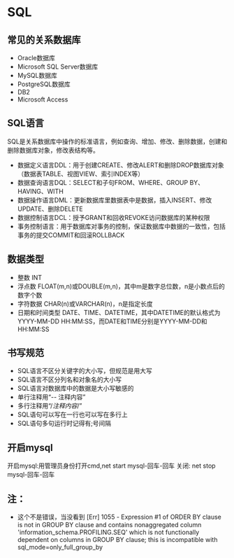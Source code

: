 # SQL

## 常见的关系数据库
- Oracle数据库
- Microsoft SQL Server数据库
- MySQL数据库
- PostgreSQL数据库
- DB2
- Microsoft Access

## SQL语言
SQL是关系数据库中操作的标准语言，例如查询、增加、修改、删除数据，创建和删除数据库对象，修改表结构等。
- 数据定义语言DDL：用于创建CREATE、修改ALERT和删除DROP数据库对象（数据表TABLE、视图VIEW、索引INDEX等）
- 数据查询语言DQL：SELECT和子句FROM、WHERE、GROUP BY、HAVING、WITH
- 数据操作语言DML：更新数据库里数据表中是数据，插入INSERT、修改UPDATE、删除DELETE
- 数据控制语言DCL：授予GRANT和回收REVOKE访问数据库的某种权限
- 事务控制语言：用于数据库对事务的控制，保证数据库中数据的一致性，包括事务的提交COMMIT和回滚ROLLBACK

## 数据类型
- 整数 INT
- 浮点数 FLOAT(m,n)或DOUBLE(m,n)，其中m是数字总位数，n是小数点后的数字个数
- 字符数据 CHAR(n)或VARCHAR(n)，n是指定长度
- 日期和时间类型 DATE、TIME、DATETIME，其中DATETIME的默认格式为YYYY-MM-DD HH:MM:SS，而DATE和TIME分别是YYYY-MM-DD和HH:MM:SS

## 书写规范
- SQL语言不区分关键字的大小写，但规范是用大写
- SQL语言不区分列名和对象名的大小写
- SQL语言对数据库中的数据是大小写敏感的
- 单行注释用“-- 注释内容”
- 多行注释用“/*注释内容*/”
- SQL语句可以写在一行也可以写在多行上
- SQL语句多句运行时记得有;号间隔

## 开启mysql
开启mysql:用管理员身份打开cmd,net start mysql-回车-回车
关闭: net stop mysql-回车-回车

## 注：
- 这个不是错误，当没看到
[Err] 1055 - Expression #1 of ORDER BY clause is not in GROUP BY clause and contains nonaggregated column 'information_schema.PROFILING.SEQ' which is not functionally dependent on columns in GROUP BY clause; this is incompatible with sql_mode=only_full_group_by